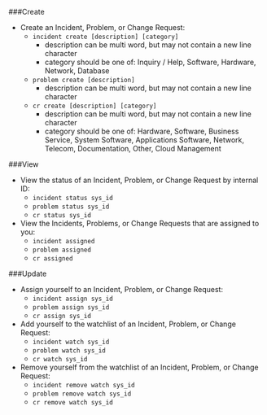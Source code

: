 ###Create
* Create an Incident, Problem, or Change Request:
    * `incident create [description] [category]`
        * description can be multi word, but may not contain a new line character
        * category should be one of: Inquiry / Help, Software, Hardware, Network, Database
    * `problem create [description]`
        * description can be multi word, but may not contain a new line character
    * `cr create [description] [category]`
        * description can be multi word, but may not contain a new line character
        * category should be one of: Hardware, Software, Business Service, System Software, Applications Software, Network, Telecom, Documentation, Other, Cloud Management

###View
* View the status of an Incident, Problem, or Change Request by internal ID:
    * `incident status sys_id`
    * `problem status sys_id`
    * `cr status sys_id`
* View the Incidents, Problems, or Change Requests that are assigned to you:
    * `incident assigned`
    * `problem assigned`
    * `cr assigned`

###Update
* Assign yourself to an Incident, Problem, or Change Request:
    * `incident assign sys_id`
    * `problem assign sys_id`
    * `cr assign sys_id`
* Add yourself to the watchlist of an Incident, Problem, or Change Request:
    * `incident watch sys_id`
    * `problem watch sys_id`
    * `cr watch sys_id`
* Remove yourself from the watchlist of an Incident, Problem, or Change Request:
    * `incident remove watch sys_id`
    * `problem remove watch sys_id`
    * `cr remove watch sys_id`
